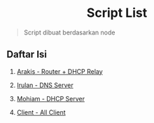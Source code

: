 <div align=center>

# Script List

</div>

> Script dibuat berdasarkan node

## Daftar Isi

1. [Arakis - Router + DHCP Relay](./Arakis.md)

2. [Irulan - DNS Server](./Irulan.md)

3. [Mohiam - DHCP Server](./Mohiam.md)

4. [Client - All Client](./Client.md)
